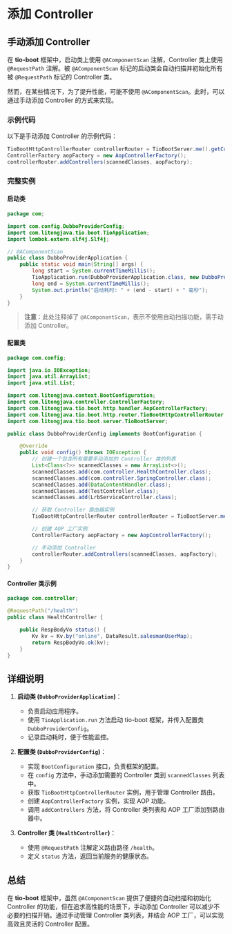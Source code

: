 # 添加 Controller

## 手动添加 Controller

在 **tio-boot** 框架中，启动类上使用 `@AComponentScan` 注解，Controller 类上使用 `@RequestPath` 注解。被 `@AComponentScan` 标记的启动类会自动扫描并初始化所有被 `@RequestPath` 标记的 Controller 类。

然而，在某些情况下，为了提升性能，可能不使用 `@AComponentScan`。此时，可以通过手动添加 Controller 的方式来实现。

### 示例代码

以下是手动添加 Controller 的示例代码：

```java
TioBootHttpControllerRouter controllerRouter = TioBootServer.me().getControllerRouter();
ControllerFactory aopFactory = new AopControllerFactory();
controllerRouter.addControllers(scannedClasses, aopFactory);
```

### 完整实例

#### 启动类

```java
package com;

import com.config.DubboProviderConfig;
import com.litongjava.tio.boot.TioApplication;
import lombok.extern.slf4j.Slf4j;

// @AComponentScan
public class DubboProviderApplication {
    public static void main(String[] args) {
        long start = System.currentTimeMillis();
        TioApplication.run(DubboProviderApplication.class, new DubboProviderConfig(), args);
        long end = System.currentTimeMillis();
        System.out.println("启动耗时: " + (end - start) + " 毫秒");
    }
}
```

> **注意**：此处注释掉了 `@AComponentScan`，表示不使用自动扫描功能，需手动添加 Controller。

#### 配置类

```java
package com.config;

import java.io.IOException;
import java.util.ArrayList;
import java.util.List;

import com.litongjava.context.BootConfiguration;
import com.litongjava.controller.ControllerFactory;
import com.litongjava.tio.boot.http.handler.AopControllerFactory;
import com.litongjava.tio.boot.http.router.TioBootHttpControllerRouter;
import com.litongjava.tio.boot.server.TioBootServer;

public class DubboProviderConfig implements BootConfiguration {

    @Override
    public void config() throws IOException {
        // 创建一个包含所有需要手动添加的 Controller 类的列表
        List<Class<?>> scannedClasses = new ArrayList<>();
        scannedClasses.add(com.controller.HealthController.class);
        scannedClasses.add(com.controller.SpringController.class);
        scannedClasses.add(DataContentHandler.class);
        scannedClasses.add(TestController.class);
        scannedClasses.add(LrbServiceController.class);

        // 获取 Controller 路由器实例
        TioBootHttpControllerRouter controllerRouter = TioBootServer.me().getControllerRouter();

        // 创建 AOP 工厂实例
        ControllerFactory aopFactory = new AopControllerFactory();

        // 手动添加 Controller
        controllerRouter.addControllers(scannedClasses, aopFactory);
    }
}
```

#### Controller 类示例

```java
package com.controller;

@RequestPath("/health")
public class HealthController {

    public RespBodyVo status() {
        Kv kv = Kv.by("online", DataResult.salesmanUserMap);
        return RespBodyVo.ok(kv);
    }
}
```

## 详细说明

1. **启动类 (`DubboProviderApplication`)**：

   - 负责启动应用程序。
   - 使用 `TioApplication.run` 方法启动 tio-boot 框架，并传入配置类 `DubboProviderConfig`。
   - 记录启动耗时，便于性能监控。

2. **配置类 (`DubboProviderConfig`)**：

   - 实现 `BootConfiguration` 接口，负责框架的配置。
   - 在 `config` 方法中，手动添加需要的 Controller 类到 `scannedClasses` 列表中。
   - 获取 `TioBootHttpControllerRouter` 实例，用于管理 Controller 路由。
   - 创建 `AopControllerFactory` 实例，实现 AOP 功能。
   - 调用 `addControllers` 方法，将 Controller 类列表和 AOP 工厂添加到路由器中。

3. **Controller 类 (`HealthController`)**：
   - 使用 `@RequestPath` 注解定义路由路径 `/health`。
   - 定义 `status` 方法，返回当前服务的健康状态。

## 总结

在 **tio-boot** 框架中，虽然 `@AComponentScan` 提供了便捷的自动扫描和初始化 Controller 的功能，但在追求高性能的场景下，手动添加 Controller 可以减少不必要的扫描开销。通过手动管理 Controller 类列表，并结合 AOP 工厂，可以实现高效且灵活的 Controller 配置。
